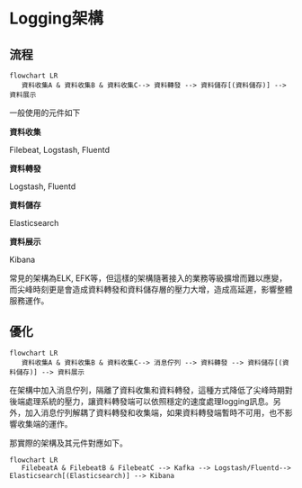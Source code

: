 # Logging架構

## **流程**

``` mermaid
flowchart LR
   資料收集A & 資料收集B & 資料收集C--> 資料轉發 --> 資料儲存[(資料儲存)] --> 資料展示
```



一般使用的元件如下

**資料收集**

Filebeat, Logstash, Fluentd

**資料轉發**

Logstash, Fluentd

**資料儲存**

Elasticsearch

**資料展示**

Kibana

常見的架構為ELK, EFK等，但這樣的架構隨著接入的業務等級擴增而難以應變，而尖峰時刻更是會造成資料轉發和資料儲存層的壓力大增，造成高延遲，影響整體服務運作。

## **優化**

``` mermaid
flowchart LR
   資料收集A & 資料收集B & 資料收集C--> 消息佇列 --> 資料轉發 --> 資料儲存[(資料儲存)] --> 資料展示
```

在架構中加入消息佇列，隔離了資料收集和資料轉發，這種方式降低了尖峰時期對後端處理系統的壓力，讓資料轉發端可以依照穩定的速度處理logging訊息。另外，加入消息佇列解耦了資料轉發和收集端，如果資料轉發端暫時不可用，也不影響收集端的運作。

那實際的架構及其元件對應如下。

``` mermaid
flowchart LR
   FilebeatA & FilebeatB & FilebeatC --> Kafka --> Logstash/Fluentd--> Elasticsearch[(Elasticsearch)] --> Kibana
```

